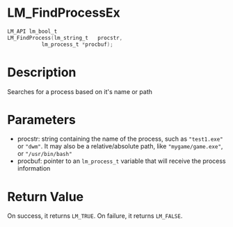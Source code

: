 # LM_FindProcessEx

```c
LM_API lm_bool_t
LM_FindProcess(lm_string_t   procstr,
	       lm_process_t *procbuf);
```

# Description

Searches for a process based on it's name or path

# Parameters

- procstr: string containing the name of the process, such as `"test1.exe"` or `"dwm"`. It may also be a relative/absolute path, like `"mygame/game.exe"`, or `"/usr/bin/bash"`
- procbuf: pointer to an `lm_process_t` variable that will receive the process information

# Return Value

On success, it returns `LM_TRUE`. On failure, it returns `LM_FALSE`.

